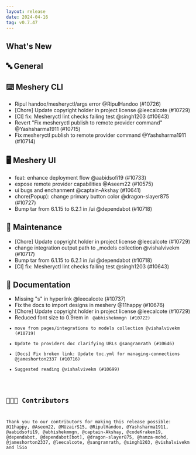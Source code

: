 ```yaml
---
layout: release
date: 2024-04-16
tag: v0.7.47
---
```


## What's New

## 🔤 General

## ⌨️ Meshery CLI

- Ripul handoo/mesheryctl/args error @RipulHandoo (#10726)
- [Chore] Update copyright holder in project license @leecalcote (#10729)
- [CI] fix: Mesheryctl lint checks failing test @singh1203 (#10643)
- Revert "Fix mesheryctl publish to remote provider command" @Yashsharma1911 (#10715)
- Fix mesheryctl publish to remote provider command @Yashsharma1911 (#10714)

## 🖥 Meshery UI

- feat: enhance deployment flow @aabidsofi19 (#10733)
- expose remote provider capabilities @Aseem22 (#10575)
- ui bugs and enchanment @captain-Akshay (#10641)
- chore(Popup): change primary button color @dragon-slayer875 (#10727)
- Bump tar from 6.1.15 to 6.2.1 in /ui @dependabot (#10718)

## 🧰 Maintenance

- [Chore] Update copyright holder in project license @leecalcote (#10729)
- change integration output path to \_models collection @vishalvivekm (#10717)
- Bump tar from 6.1.15 to 6.2.1 in /ui @dependabot (#10718)
- [CI] fix: Mesheryctl lint checks failing test @singh1203 (#10643)

## 📖 Documentation

- Missing "s" in hyperlink @leecalcote (#10737)
- Fix the docs to import designs in meshery @11happy (#10676)
- [Chore] Update copyright holder in project license @leecalcote (#10729)
- Reduced font size to 0.9rem in <code> @abhishekmmgn (#10722)
- move from pages/integrations to models collection @vishalvivekm (#10719)
- Update to providers doc clarifying URLs @sangramrath (#10646)
- [Docs] Fix broken link: Update toc.yml for managing-connections @jameshorton2337 (#10716)
- Suggested reading @vishalvivekm (#10699)

## 👨🏽‍💻 Contributors

Thank you to our contributors for making this release possible:
@11happy, @Aseem22, @MUzairS15, @RipulHandoo, @Yashsharma1911, @aabidsofi19, @abhishekmmgn, @captain-Akshay, @codeKraken19, @dependabot, @dependabot[bot], @dragon-slayer875, @hamza-mohd, @jameshorton2337, @leecalcote, @sangramrath, @singh1203, @vishalvivekm and l5io
